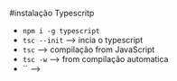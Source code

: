 #instalação Typescritp
- `npm i -g typescript`
- `tsc --init` --> incia o typescript
- `tsc` --> compilação from JavaScript
- `tsc -w` --> from compilação automatica
- `` -->
